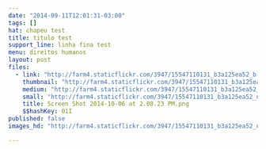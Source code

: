 ```yaml
---
date: "2014-09-11T12:01:31-03:00"
tags: []
hat: chapeu test
title: titulo test
support_line: linha fina test
menu: direitos humanos
layout: post
files:
  - link: "http://farm4.staticflickr.com/3947/15547110131_b3a125ea52_b.jpg"
    thumbnail: "http://farm4.staticflickr.com/3947/15547110131_b3a125ea52_t.jpg"
    medium: "http://farm4.staticflickr.com/3947/15547110131_b3a125ea52_z.jpg"
    small: "http://farm4.staticflickr.com/3947/15547110131_b3a125ea52_n.jpg"
    title: Screen Shot 2014-10-06 at 2.08.23 PM.png
    $$hashKey: 01I
published: false
images_hd: "http://farm4.staticflickr.com/3947/15547110131_b3a125ea52_n.jpg"

---
```

